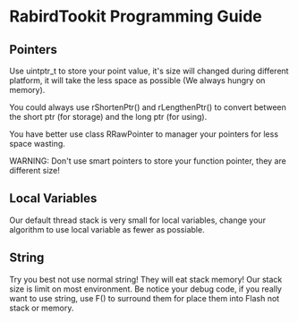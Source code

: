 # RabirdTookit Programming Guide

## Pointers

Use uintptr_t to store your point value, it's size will changed during different platform, it will take the less space as possible (We always hungry on memory).

You could always use rShortenPtr() and rLengthenPtr() to convert between the short ptr (for storage) and the long ptr (for using).

You have better use class RRawPointer to manager your pointers for less space wasting.

WARNING: Don't use smart pointers to store your function pointer, they are different size!

## Local Variables

Our default thread stack is very small for local variables, change your algorithm to use local variable as fewer as possiable.

## String

Try you best not use normal string! They will eat stack memory! Our stack size is limit on most environment. Be notice your debug code, if you really want to use string, use F() to surround them for place them into Flash not stack or memory.
